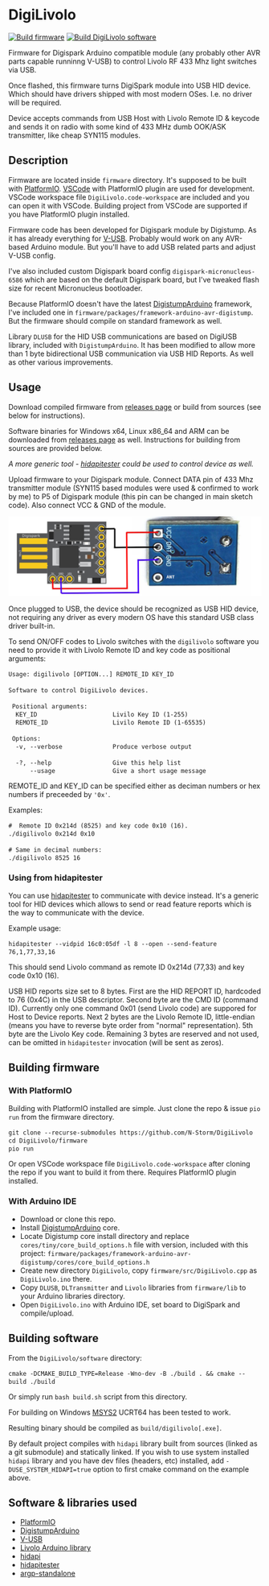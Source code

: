 # DigiLivolo

[![Build firmware](https://github.com/N-Storm/DigiLivolo/actions/workflows/build-firmware.yml/badge.svg?branch=main)](https://github.com/N-Storm/DigiLivolo/actions/workflows/build-firmware.yml)
[![Build DigiLivolo software](https://github.com/N-Storm/DigiLivolo/actions/workflows/build-software.yml/badge.svg?branch=main)](https://github.com/N-Storm/DigiLivolo/actions/workflows/build-software.yml)

Firmware for Digispark Arduino compatible module (any probably other AVR parts capable runninng V-USB)
to control Livolo RF 433 Mhz light switches via USB.

Once flashed, this firmware turns DigiSpark module into USB HID device. Which should have drivers
shipped with most modern OSes. I.e. no driver will be required.

Device accepts commands from USB Host with Livolo Remote ID & keycode and sends it on radio with
some kind of 433 MHz dumb OOK/ASK transmitter, like cheap SYN115 modules.

## Description

Firmware are located inside `firmware` directory. It's supposed to be built with
[PlatformIO](https://platformio.org/). [VSCode](https://code.visualstudio.com/) with PlatformIO plugin
are used for development. VSCode workspace file `DigiLivolo.code-workspace` are included and you can
open it with VSCode. Building project from VSCode are supported if you have PlatformIO plugin installed.

Firmware code has been developed for Digispark module by Digistump. As it has already everything for
[V-USB](https://www.obdev.at/products/vusb/index.html). Probably would work on any AVR-based Arduino
module. But you'll have to add USB related parts and adjust V-USB config.

I've also included custom Digispark board config `digispark-micronucleus-6586` which are based on the
default Digispark board, but I've tweaked flash size for recent Micronucleus bootloader.

Because PlatformIO doesn't have the latest [DigistumpArduino](https://github.com/ArminJo/DigistumpArduino)
framework, I've included one in `firmware/packages/framework-arduino-avr-digistump`. But the firmware
should compile on standard framework as well.

Library `DLUSB` for the HID USB communications are based on DigiUSB library, included with
`DigistumpArduino`. It has been modified to allow more than 1 byte bidirectional USB communication via
USB HID Reports. As well as other various improvements.

## Usage

Download compiled firmware from [releases page](https://github.com/N-Storm/DigiLivolo/releases) or build from
sources (see below for instructions).

Software binaries for Windows x64, Linux x86_64 and ARM can be downloaded from
[releases page](https://github.com/N-Storm/DigiLivolo/releases) as well. Instructions for building from
sources are provided below.

_A more generic tool - [hidapitester](https://github.com/todbot/hidapitester) could be used to control device_
_as well._

Upload firmware to your Digispark module. Connect DATA pin of 433 Mhz transmitter module (SYN115 based modules
were used & confirmed to work by me) to P5 of Digispark module (this pin can be changed in main sketch code).
Also connect VCC & GND of the module.

![f](https://raw.githubusercontent.com/N-Storm/DigiLivolo/main/wiring.jpg)

Once plugged to USB, the device should be recognized as USB HID device, not requiring any driver as every
modern OS have this standard USB class driver built-in.

To send ON/OFF codes to Livolo switches with the `digilivolo` software you need to provide it with
Livolo Remote ID and key code as positional arguments:

```shell
Usage: digilivolo [OPTION...] REMOTE_ID KEY_ID

Software to control DigiLivolo devices.

 Positional arguments:
  KEY_ID                     Livilo Key ID (1-255)
  REMOTE_ID                  Livilo Remote ID (1-65535)

 Options:
  -v, --verbose              Produce verbose output

  -?, --help                 Give this help list
      --usage                Give a short usage message
```

REMOTE_ID and KEY_ID can be specified either as deciman numbers or hex numbers if preceeded by `'0x'`.

Examples:

```shell
#  Remote ID 0x214d (8525) and key code 0x10 (16).
./digilivolo 0x214d 0x10

# Same in decimal numbers:
./digilivolo 8525 16
```

### Using from hidapitester

You can use [hidapitester](https://github.com/todbot/hidapitester) to communicate with device instead. It's a
generic tool for HID devices which allows to send or read feature reports which is the way to communicate with
the device.

Example usage:

```shell
hidapitester --vidpid 16c0:05df -l 8 --open --send-feature 76,1,77,33,16
```

This should send Livolo command as remote ID 0x214d (77,33) and key code 0x10 (16).

USB HID reports size set to 8 bytes. First are the HID REPORT ID, hardcoded to 76 (0x4C) in the USB descriptor.
Second byte are the CMD ID (command ID). Currently only one command 0x01 (send Livolo code) are suppored
for Host to Device reports. Next 2 bytes are the Livolo Remote ID, little-endian (means you have to reverse
byte order from "normal" representation). 5th byte are the Livolo Key code. Remaining 3 bytes are reserved and
not used, can be omitted in `hidapitester` invocation (will be sent as zeros).

## Building firmware

### With PlatformIO

Building with PlatformIO installed are simple. Just clone the repo & issue `pio run` from the firmware
directory.

```shell
git clone --recurse-submodules https://github.com/N-Storm/DigiLivolo
cd DigiLivolo/firmware
pio run
```

Or open VSCode workspace file `DigiLivolo.code-workspace` after cloning the repo if you want to build
it from there. Requires PlatformIO plugin installed.

### With Arduino IDE

* Download or clone this repo.
* Install [DigistumpArduino](https://github.com/ArminJo/DigistumpArduino) core.
* Locate Digistump core install directory and replace `cores/tiny/core_build_options.h` file with version, included 
  with this project: `firmware/packages/framework-arduino-avr-digistump/cores/core_build_options.h`
* Create new directory `DigiLivolo`, copy `firmware/src/DigiLivolo.cpp` as `DigiLivolo.ino` there.
* Copy `DLUSB`, `DLTransmitter` and `Livolo` libraries from `firmware/lib` to your Arduino libraries directory.
* Open `DigiLivolo.ino` with Arduino IDE, set board to DigiSpark and compile/upload.

## Building software

From the `DigiLivolo/software` directory:

```shell
cmake -DCMAKE_BUILD_TYPE=Release -Wno-dev -B ./build . && cmake --build ./build
```

Or simply run `bash build.sh` script from this directory.

For building on Windows [MSYS2](https://www.msys2.org/) UCRT64 has been tested to work.

Resulting binary should be compiled as `build/digilivolo[.exe]`.

By default project compiles with `hidapi` library built from sources (linked as a git submodule) and
statically linked. If you wish to use system installed `hidapi` library and you have dev files (headers, etc)
installed, add `-DUSE_SYSTEM_HIDAPI=true` option to first cmake command on the example above.

## Software & libraries used

* [PlatformIO](https://platformio.org/)
* [DigistumpArduino](https://github.com/ArminJo/DigistumpArduino)
* [V-USB](https://www.obdev.at/products/vusb/index.html)
* [Livolo Arduino library](https://forum.arduino.cc/t/control-livolo-switches-livolo-switch-library/149850)
* [hidapi](https://github.com/libusb/hidapi)
* [hidapitester](https://github.com/todbot/hidapitester)
* [argp-standalone](https://github.com/tom42/argp-standalone)
